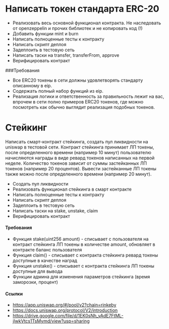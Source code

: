 # Написать токен стандарта ERC-20
* Реализовать весь основной функционал контракта. Не наследовать от openzeppelin и прочих библиотек и не копировать код (!)
* Добавить функции mint и burn
* Написать полноценные тесты к контракту
* Написать скрипт деплоя
* Задеплоить в тестовую сеть
* Написать таски на transfer, transferFrom, approve
* Верифицировать контракт

###Требования
* Все ERC20 токены в сети должны удовлетворять стандарту описанному в eip.
* Содержать полный набор функций из eip.
* Реализация логики и ответственность за правильность лежит на вас, впрочем в сети полно примеров ERC20 токенов, где можно посмотреть как обычно выглядит реализация подобных токенов.

# Cтейкинг

Написать смарт-контракт стейкинга, создать пул ликвидности на uniswap в тестовой сети. Контракт стейкинга принимает ЛП токены,
после определенного времени (например 10 минут) пользователю начисляются награды в виде ревард токенов написанных на первой неделе.
Количество токенов зависит от суммы застейканных ЛП токенов (например 20 процентов).
Вывести застейканные ЛП токены также можно после определенного времени (например 20 минут).

- Создать пул ликвидности
- Реализовать функционал стейкинга в смарт контракте
- Написать полноценные тесты к контракту
- Написать скрипт деплоя
- Задеплоить в тестовую сеть
- Написать таски на stake, unstake, claim
- Верифицировать контракт

#### Требования
- Функция stake(uint256 amount) - списывает с пользователя на контракт стейкинга ЛП токены в количестве amount, обновляет в контракте баланс пользователя
- Функция claim() - списывает с контракта стейкинга ревард токены доступные в качестве наград
- Функция unstake() - списывает с контракта стейкинга ЛП токены доступные для вывода
- Функции админа для изменения параметров стейкинга (время заморозки, процент)

#### Ссылки
* https://app.uniswap.org/#/pool/v2?chain=rinkeby
* https://docs.uniswap.org/protocol/V2/introduction
* https://drive.google.com/file/d/1EK0sNh_yAdE7FtML-jlwkVtcs1TsMymd/view?usp=sharing

